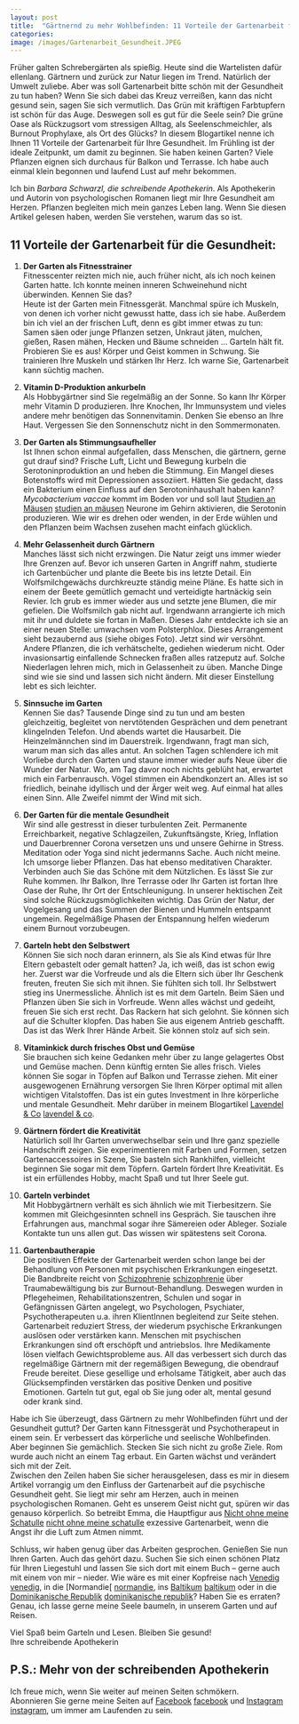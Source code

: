 ```yaml
---
layout: post
title:  "Gärtnernd zu mehr Wohlbefinden: 11 Vorteile der Gartenarbeit für die Gesundheit"
categories: 
image: /images/Gartenarbeit_Gesundheit.JPEG
---
```



Früher galten Schrebergärten als spießig. Heute sind die Wartelisten dafür ellenlang. Gärtnern und zurück zur Natur liegen im Trend. Natürlich der Umwelt zuliebe. Aber was soll Gartenarbeit bitte schön mit der Gesundheit zu tun haben? Wenn Sie sich dabei das Kreuz verreißen, kann das nicht gesund sein, sagen Sie sich vermutlich. Das Grün mit kräftigen Farbtupfern ist schön für das Auge. Deswegen soll es gut für die Seele sein? Die grüne Oase als Rückzugsort vom stressigen Alltag, als Seelenschmeichler, als Burnout Prophylaxe, als Ort des Glücks? In diesem Blogartikel nenne ich Ihnen 11 Vorteile der Gartenarbeit für Ihre Gesundheit. Im Frühling ist der ideale Zeitpunkt, um damit zu beginnen. Sie haben keinen Garten? Viele Pflanzen eignen sich durchaus für Balkon und Terrasse. Ich habe auch einmal klein begonnen und laufend Lust auf mehr bekommen. <br>

Ich bin *Barbara Schwarzl, die schreibende Apothekerin*. Als Apothekerin und Autorin von psychologischen Romanen liegt mir Ihre Gesundheit am Herzen. Pflanzen begleiten mich mein ganzes Leben lang. Wenn Sie diesen Artikel gelesen haben, werden Sie verstehen, warum das so ist. <br>

## 11 Vorteile der Gartenarbeit für die Gesundheit: <br>
1. **Der Garten als Fitnesstrainer** <br>
Fitnesscenter reizten mich nie, auch früher nicht, als ich noch keinen Garten hatte. Ich konnte meinen inneren Schweinehund nicht überwinden. Kennen Sie das? <br>
Heute ist der Garten mein Fitnessgerät. Manchmal spüre ich Muskeln, von denen ich vorher nicht gewusst hatte, dass ich sie habe. Außerdem bin ich viel an der frischen Luft, denn es gibt immer etwas zu tun: Samen säen oder junge Pflanzen setzen, Unkraut jäten, mulchen, gießen, Rasen mähen, Hecken und Bäume schneiden … Garteln hält fit. Probieren Sie es aus! Körper und Geist kommen in Schwung. Sie trainieren Ihre Muskeln und stärken Ihr Herz. Ich warne Sie, Gartenarbeit kann süchtig machen. <br>


2. **Vitamin D-Produktion ankurbeln** <br>
Als Hobbygärtner sind Sie regelmäßig an der Sonne. So kann Ihr Körper mehr Vitamin D produzieren. Ihre Knochen, Ihr Immunsystem und vieles andere mehr benötigen das Sonnenvitamin. Denken Sie ebenso an Ihre Haut. Vergessen Sie den Sonnenschutz nicht in den Sommermonaten. <br>

3. **Der Garten als Stimmungsaufheller** <br>
Ist Ihnen schon einmal aufgefallen, dass Menschen, die gärtnern, gerne gut drauf sind? Frische Luft, Licht und Bewegung kurbeln die Serotoninproduktion an und heben die Stimmung. Ein Mangel dieses Botenstoffs wird mit Depressionen assoziiert. Hätten Sie gedacht, dass ein Bakterium einen Einfluss auf den Serotoninhaushalt haben kann? *Mycobacterium vaccae* kommt im Boden vor und soll laut [Studien an Mäusen] [studien an mäusen] Neurone im Gehirn aktivieren, die Serotonin produzieren. Wie wir es drehen oder wenden, in der Erde wühlen und den Pflanzen beim Wachsen zusehen macht einfach glücklich. <br>

4. **Mehr Gelassenheit durch Gärtnern** <br>
Manches lässt sich nicht erzwingen. Die Natur zeigt uns immer wieder Ihre Grenzen auf. Bevor ich unseren Garten in Angriff nahm, studierte ich Gartenbücher und plante die Beete bis ins letzte Detail. Ein Wolfsmilchgewächs durchkreuzte ständig meine Pläne. Es hatte sich in einem der Beete gemütlich gemacht und verteidigte hartnäckig sein Revier. Ich grub es immer wieder aus und setzte jene Blumen, die mir gefielen. Die Wolfsmilch gab nicht auf. Irgendwann arrangierte ich mich mit ihr und duldete sie fortan in Maßen. Dieses Jahr entdeckte ich sie an einer neuen Stelle: umwachsen vom Polsterphlox. Dieses Arrangement sieht bezaubernd aus (siehe obiges Foto). Jetzt sind wir versöhnt. <br>
Andere Pflanzen, die ich verhätschelte, gediehen wiederum nicht. Oder invasionsartig einfallende Schnecken fraßen alles ratzeputz auf. Solche Niederlagen lehren mich, mich in Gelassenheit zu üben. Manche Dinge sind wie sie sind und lassen sich nicht ändern. Mit dieser Einstellung lebt es sich leichter. <br>

5. **Sinnsuche im Garten** <br>
Kennen Sie das? Tausende Dinge sind zu tun und am besten gleichzeitig, begleitet von nervtötenden Gesprächen und dem penetrant klingelnden Telefon. Und abends wartet die Hausarbeit. Die Heinzelmännchen sind im Dauerstreik. Irgendwann, fragt man sich, warum man sich das alles antut. An solchen Tagen schlendere ich mit Vorliebe durch den Garten und staune immer wieder aufs Neue über die Wunder der Natur. Wo, am Tag davor noch nichts geblüht hat, erwartet mich ein Farbenrausch. Vögel stimmen ein Abendkonzert an. Alles ist so friedlich, beinahe idyllisch und der Ärger weit weg. Auf einmal hat alles einen Sinn. Alle Zweifel nimmt der Wind mit sich. <br>

6. **Der Garten für die mentale Gesundheit** <br>
Wir sind alle gestresst in dieser turbulenten Zeit. Permanente Erreichbarkeit, negative Schlagzeilen, Zukunftsängste, Krieg, Inflation und Dauerbrenner Corona versetzen uns und unsere Gehirne in Stress. Meditation oder Yoga sind nicht jedermanns Sache. Auch nicht meine. Ich umsorge lieber Pflanzen. Das hat ebenso meditativen Charakter. Verbinden auch Sie das Schöne mit dem Nützlichen. Es lässt Sie zur Ruhe kommen. Ihr Balkon, Ihre Terrasse oder Ihr Garten ist fortan Ihre Oase der Ruhe, Ihr Ort der Entschleunigung. In unserer hektischen Zeit sind solche Rückzugsmöglichkeiten wichtig. Das Grün der Natur, der Vogelgesang und das Summen der Bienen und Hummeln entspannt ungemein. Regelmäßige Phasen der Entspannung helfen wiederum einem Burnout vorzubeugen. <br>

7. **Garteln hebt den Selbstwert** <br>
Können Sie sich noch daran erinnern, als Sie als Kind etwas für Ihre Eltern gebastelt oder gemalt hatten? Ja, ich weiß, das ist schon ewig her. Zuerst war die Vorfreude und als die Eltern sich über Ihr Geschenk freuten, freuten Sie sich mit ihnen. Sie fühlten sich toll. Ihr Selbstwert stieg ins Unermessliche. Ähnlich ist es mit dem Garteln. Beim Säen und Pflanzen üben Sie sich in Vorfreude. Wenn alles wächst und gedeiht, freuen Sie sich erst recht. Das Rackern hat sich gelohnt. Sie können sich auf die Schulter klopfen. Das haben Sie aus eigenem Antrieb geschafft. Das ist das Werk Ihrer Hände Arbeit. Sie können stolz auf sich sein. <br>

8. **Vitaminkick durch frisches Obst und Gemüse** <br>
Sie brauchen sich keine Gedanken mehr über zu lange gelagertes Obst und Gemüse machen. Denn künftig ernten Sie alles frisch. Vieles können Sie sogar in Töpfen auf Balkon und Terrasse ziehen. Mit einer ausgewogenen Ernährung versorgen Sie Ihren Körper optimal mit allen wichtigen Vitalstoffen. Das ist ein gutes Investment in Ihre körperliche und mentale Gesundheit. Mehr darüber in meinem Blogartikel [Lavendel & Co] [lavendel & co]. <br>

9. **Gärtnern fördert die Kreativität** <br>
Natürlich soll Ihr Garten unverwechselbar sein und Ihre ganz spezielle Handschrift zeigen. Sie experimentieren mit Farben und Formen, setzen Gartenaccessoires in Szene, Sie basteln sich Rankhilfen, vielleicht beginnen Sie sogar mit dem Töpfern. Garteln fördert Ihre Kreativität. Es ist ein erfüllendes Hobby, macht Spaß und tut Ihrer Seele gut. <br>

10. **Garteln verbindet** <br>
Mit Hobbygärtnern verhält es sich ähnlich wie mit Tierbesitzern. Sie kommen mit Gleichgesinnten schnell ins Gespräch. Sie tauschen ihre Erfahrungen aus, manchmal sogar ihre Sämereien oder Ableger. Soziale Kontakte tun uns allen gut. Das wissen wir spätestens seit Corona. <br>

11. **Gartenbautherapie** <br>
Die positiven Effekte der Gartenarbeit werden schon lange bei der Behandlung von Personen mit psychischen Erkrankungen eingesetzt. Die Bandbreite reicht von [Schizophrenie] [schizophrenie] über Traumabewältigung bis zur Burnout-Behandlung. Deswegen wurden in Pflegeheimen, Rehabilitationszentren, Schulen und sogar in Gefängnissen Gärten angelegt, wo Psychologen, Psychiater, Psychotherapeuten u.a. ihren KlientInnen begleitend zur Seite stehen. Gartenarbeit reduziert Stress, der wiederum psychische Erkrankungen auslösen oder verstärken kann. Menschen mit psychischen Erkrankungen sind oft erschöpft und antriebslos. Ihre Medikamente lösen vielfach Gewichtsprobleme aus. All das verbessert sich durch das regelmäßige Gärtnern mit der regemäßigen Bewegung, die obendrauf Freude bereitet. Diese gesellige und erholsame Tätigkeit, aber auch das Glücksempfinden verstärken das positive Denken und positive Emotionen. Garteln tut gut, egal ob Sie jung oder alt, mental gesund oder krank sind. <br>

Habe ich Sie überzeugt, dass Gärtnern zu mehr Wohlbefinden führt und der Gesundheit guttut? Der Garten kann Fitnessgerät und Psychotherapeut in einem sein. Er verbessert das körperliche und seelische Wohlbefinden. Aber beginnen Sie gemächlich. Stecken Sie sich nicht zu große Ziele. Rom wurde auch nicht an einem Tag erbaut. Ein Garten wächst und verändert sich mit der Zeit. <br>
Zwischen den Zeilen haben Sie sicher herausgelesen, dass es mir in diesem Artikel vorrangig um den Einfluss der Gartenarbeit auf die psychische Gesundheit geht. Sie liegt mir sehr am Herzen, auch in meinen psychologischen Romanen. Geht es unserem Geist nicht gut, spüren wir das genauso körperlich. So betreibt Emma, die Hauptfigur aus [Nicht ohne meine Schatulle] [nicht ohne meine schatulle] exzessive Gartenarbeit, wenn die Angst ihr die Luft zum Atmen nimmt. <br>

Schluss, wir haben genug über das Arbeiten gesprochen. Genießen Sie nun Ihren Garten. Auch das gehört dazu. Suchen Sie sich einen schönen Platz für Ihren Liegestuhl und lassen Sie sich dort mit einem Buch – gerne auch mit einem von mir – nieder. Wie wäre es mit einer Kopfreise nach [Venedig] [venedig], in die [Normandie[ [normandie], ins [Baltikum] [baltikum] oder in die [Dominikanische Republik] [dominikanische republik]? Haben Sie es erraten? Genau, ich lasse gerne meine Seele baumeln, in unserem Garten und auf Reisen. <br>

Viel Spaß beim Garteln und Lesen. Bleiben Sie gesund! <br>
Ihre schreibende Apothekerin <br>

## P.S.: Mehr von der schreibenden Apothekerin

Ich freue mich, wenn Sie weiter auf meinen Seiten schmökern. <br>
Abonnieren Sie gerne meine Seiten auf [Facebook] [facebook] und [Instagram] [instagram], um immer am Laufenden zu sein.


[studien an mäusen]: https://www.focus.de/gesundheit/ratgeber/psychologie/news/dreck-macht-gluecklich-hirnforschung_id_1811407.html
[lavendel & co]: https://barbaraschwarzl.com/2021/12/05/Vitamine-Lavendel-&-Co-gegen-den-Winterblues-und-Coronablues.html
[schizophrenie]: https://barbaraschwarzl.com/spurensuche-diagnose-schizophrenie/
[venedig]: https://barbaraschwarzl.com/alles-anders-auf-umwegen-angekommen/
[nicht ohne meine schatulle]: https://barbaraschwarzl.com/nicht-ohne-meine-schatulle/
[normandie]: https://barbaraschwarzl.com/alles-anders-auf-umwegen-angekommen/
[baltikum]: https://barbaraschwarzl.com/reise-quer-durch-estland-lettland-und-litauen/
[dominikanische republik]: https://barbaraschwarzl.com/dreierblues/
[facebook]: https://www.facebook.com/schreibendeApothekerin
[twitter]: https://twitter.com/BuchSchwarzl
[instagram]: https://www.instagram.com/schreibendeapothekerin/
